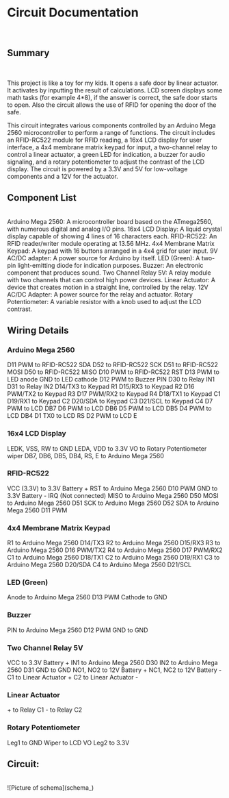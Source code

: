 <h1>Circuit Documentation</h1><br/>
<h2>Summary</h2><br/>
<p>This project is like a toy for my kids. It opens a safe door by linear actuator. It activates by inputting the result of calculations. LCD screen displays some math tasks (for example 4*8), if the answer is correct, the safe door starts to open. Also the circuit allows the use of RFID for opening the door of the safe.</p>
<p>This circuit integrates various components controlled by an Arduino Mega 2560 microcontroller to perform a range of functions. The circuit includes an RFID-RC522 module for RFID reading, a 16x4 LCD display for user interface, a 4x4 membrane matrix keypad for input, a two-channel relay to control a linear actuator, a green LED for indication, a buzzer for audio signaling, and a rotary potentiometer to adjust the contrast of the LCD display. The circuit is powered by a 3.3V and 5V for low-voltage components and a 12V for the actuator.</p>

<h2>Component List</h2><br/>
Arduino Mega 2560: A microcontroller board based on the ATmega2560, with numerous digital and analog I/O pins.
16x4 LCD Display: A liquid crystal display capable of showing 4 lines of 16 characters each.
RFID-RC522: An RFID reader/writer module operating at 13.56 MHz.
4x4 Membrane Matrix Keypad: A keypad with 16 buttons arranged in a 4x4 grid for user input.
9V AC/DC adapter: A power source for Arduino by itself.
LED (Green): A two-pin light-emitting diode for indication purposes.
Buzzer: An electronic component that produces sound.
Two Channel Relay 5V: A relay module with two channels that can control high power devices.
Linear Actuator: A device that creates motion in a straight line, controlled by the relay.
12V AC/DC Adapter: A power source for the relay and actuator.
Rotary Potentiometer: A variable resistor with a knob used to adjust the LCD contrast.
<h2>Wiring Details</h2>
<h3>Arduino Mega 2560</h3>
D11 PWM to RFID-RC522 SDA
D52 to RFID-RC522 SCK
D51 to RFID-RC522 MOSI
D50 to RFID-RC522 MISO
D10 PWM to RFID-RC522 RST
D13 PWM to LED anode
GND to LED cathode
D12 PWM to Buzzer PIN
D30 to Relay IN1
D31 to Relay IN2
D14/TX3 to Keypad R1
D15/RX3 to Keypad R2
D16 PWM/TX2 to Keypad R3
D17 PWM/RX2 to Keypad R4
D18/TX1 to Keypad C1
D19/RX1 to Keypad C2
D20/SDA to Keypad C3
D21/SCL to Keypad C4
D7 PWM to LCD DB7
D6 PWM to LCD DB6
D5 PWM to LCD DB5
D4 PWM to LCD DB4
D1 TX0 to LCD RS
D2 PWM to LCD E
<h3>16x4 LCD Display</h3>
LEDK, VSS, RW to GND
LEDA, VDD to 3.3V
VO to Rotary Potentiometer wiper
DB7, DB6, DB5, DB4, RS, E to Arduino Mega 2560
<h3>RFID-RC522</h3>
VCC (3.3V) to 3.3V Battery +
RST to Arduino Mega 2560 D10 PWM
GND to 3.3V Battery -
IRQ (Not connected)
MISO to Arduino Mega 2560 D50
MOSI to Arduino Mega 2560 D51
SCK to Arduino Mega 2560 D52
SDA to Arduino Mega 2560 D11 PWM
<h3>4x4 Membrane Matrix Keypad</h3>
R1 to Arduino Mega 2560 D14/TX3
R2 to Arduino Mega 2560 D15/RX3
R3 to Arduino Mega 2560 D16 PWM/TX2
R4 to Arduino Mega 2560 D17 PWM/RX2
C1 to Arduino Mega 2560 D18/TX1
C2 to Arduino Mega 2560 D19/RX1
C3 to Arduino Mega 2560 D20/SDA
C4 to Arduino Mega 2560 D21/SCL
<h3>LED (Green)</h3>
Anode to Arduino Mega 2560 D13 PWM
Cathode to GND
<h3>Buzzer</h3>
PIN to Arduino Mega 2560 D12 PWM
GND to GND
<h3>Two Channel Relay 5V</h3>
VCC to 3.3V Battery +
IN1 to Arduino Mega 2560 D30
IN2 to Arduino Mega 2560 D31
GND to GND
NO1, NO2 to 12V Battery +
NC1, NC2 to 12V Battery -
C1 to Linear Actuator +
C2 to Linear Actuator -
<h3>Linear Actuator</h3>
+ to Relay C1
- to Relay C2
<h3>Rotary Potentiometer</h3>
Leg1 to GND
Wiper to LCD VO
Leg2 to 3.3V<br/>

<p><h2>Circuit:</h2></p><br/>
![Picture of schema](schema_)

